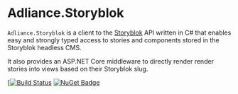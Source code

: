 # Adliance.Storyblok

`Adliance.Storyblok` is a client to the [Storyblok](https://www.Storyblok.com) API written in C# that enables easy and strongly typed access to stories and components stored in the Storyblok headless CMS.

It also provides an ASP.NET Core middleware to directly render render stories into views based on their Storyblok slug.

[[![Build Status](https://dev.azure.com/adliance/Open%20Source%20Projects/_apis/build/status/Storyblok?branchName=master)](https://dev.azure.com/adliance/Open%20Source%20Projects/_build/latest?definitionId=97&branchName=master)
[![NuGet Badge](https://buildstats.info/nuget/Adliance.Storyblok)](https://www.nuget.org/packages/Saxx.Storyblok/)
